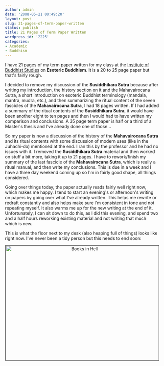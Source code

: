 ```yaml
---
author: admin
date: '2008-05-21 00:49:20'
layout: post
slug: 21-pages-of-term-paper-written
status: publish
title: 21 Pages of Term Paper Written
wordpress_id: '2225'
categories:
- Academic
- Buddhism
---
```

I have 21 pages of my term paper written for my class at the <a href="http://www.shin-ibs.edu">Institute of Buddhist Studies</a> on <strong>Esoteric Buddhism</strong>. It is a 20 to 25 page paper but that's fairly rough.

I decided to remove my discussion of the <strong>Susiddhikara Sutra</strong> because after writing my introduction, the history section on it and the Mahavairocana Sutra, a short introduction on esoteric Buddhist terminology (mandala, mantra, mudra, etc.), and then summarizing the ritual content of the seven fascicles of the <strong>Mahavairocana Sutra</strong>, I had 18 pages written. If I had added a summary of the ritual contents of the <strong>Susiddhikara Sutra</strong>, it would have been another eight to ten pages and then I would had to have written my comparison and conclusions. A 35 page term paper is half or a third of a Master's thesis and I've already done one of those...

So my paper is now a discussion of the history of the <strong>Mahavairocana Sutra</strong> and its ritual contents with some discussion of modern uses (like in the Juhachi-do) mentioned at the end. I ran this by the professor and he had no issues with it. I removed the <strong>Susiddhikara Sutra</strong> material and then worked on stuff a bit more, taking it up to 21 pages. I have to rework/finish my summary of the last fascicle of the <strong>Mahavairocana Sutra</strong>, which is really a ritual manual, and then write my conclusions. This is due in a week and I have a three day weekend coming up so I'm in fairly good shape, all things considered.

Going over things today, the paper actually reads fairly well right now, which makes me happy. I tend to start an evening's or afternoon's writing on papers by going over what I've already written. This helps me rewrite or redraft constantly and also helps make sure I'm consistent in tone and not repeating myself. It also warms me up for the new writing at the end of it. Unfortunately, I can sit down to do this, as I did this evening, and spend two and a half hours reworking existing material and not writing that much which is new. 

This is what the floor next to my desk (also heaping full of things) looks like right now. I've never been a tidy person but this needs to end soon:
<p align="center"><a href="http://www.flickr.com/photos/albill/2510168193/" title="Books in Hell"><img src="http://farm3.static.flickr.com/2222/2510168193_51a51717e7.jpg" width="500" height="375" border="1" alt="Books in Hell" /></a></p>

